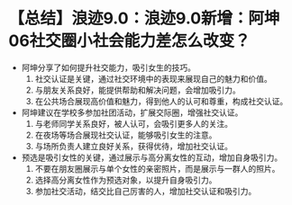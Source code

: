 # 【总结】浪迹9.0：浪迹9.0新增：阿坤06社交圈小社会能力差怎么改变？

-   阿坤分享了如何提升社交能力，吸引女生的技巧。
    1.  社交认证是关键，通过社交环境中的表现来展现自己的魅力和价值。
    2.  与朋友关系良好，能提供帮助和解决问题，会增加吸引力。
    3.  在公共场合展现高价值和魅力，得到他人的认可和尊重，构成社交认证。
-   阿坤建议在学校多参加社团活动，扩展交际圈，增强社交认证。
    1.  与老师同学关系良好，被人认可，会吸引更多人的关注。
    2.  在夜场等场合展现社交认证，能够吸引女生的注意。
    3.  与场所负责人建立良好关系，获得优待，增加社交认证。
-   预选是吸引女性的关键，通过展示与高分离女性的互动，增加自身吸引力。
    1.  不要在朋友圈展示与单个女性的亲密照片，而是展示与一群人的照片。
    2.  选择高分离女性作为预选对象，以提升自身吸引力。
    3.  参加社交活动，结交比自己厉害的人，增加社交认证和吸引力。